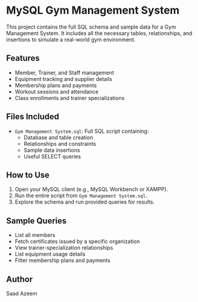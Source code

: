 # MySQL Gym Management System

This project contains the full SQL schema and sample data for a Gym Management System. It includes all the necessary tables, relationships, and insertions to simulate a real-world gym environment.

## Features

- Member, Trainer, and Staff management
- Equipment tracking and supplier details
- Membership plans and payments
- Workout sessions and attendance
- Class enrollments and trainer specializations

## Files Included

- `Gym Management System.sql`: Full SQL script containing:
  - Database and table creation
  - Relationships and constraints
  - Sample data insertions
  - Useful SELECT queries

## How to Use

1. Open your MySQL client (e.g., MySQL Workbench or XAMPP).
2. Run the entire script from `Gym Management System.sql`.
3. Explore the schema and run provided queries for results.

## Sample Queries

- List all members
- Fetch certificates issued by a specific organization
- View trainer-specialization relationships
- List equipment usage details
- Filter membership plans and payments

## Author

 Saad Azeem 
